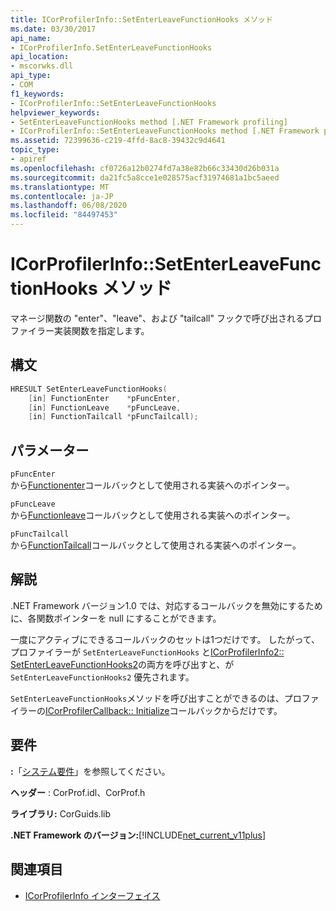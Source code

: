 ```yaml
---
title: ICorProfilerInfo::SetEnterLeaveFunctionHooks メソッド
ms.date: 03/30/2017
api_name:
- ICorProfilerInfo.SetEnterLeaveFunctionHooks
api_location:
- mscorwks.dll
api_type:
- COM
f1_keywords:
- ICorProfilerInfo::SetEnterLeaveFunctionHooks
helpviewer_keywords:
- SetEnterLeaveFunctionHooks method [.NET Framework profiling]
- ICorProfilerInfo::SetEnterLeaveFunctionHooks method [.NET Framework profiling]
ms.assetid: 72399636-c219-4ffd-8ac8-39432c9d4641
topic_type:
- apiref
ms.openlocfilehash: cf0726a12b0274fd7a38e82b66c33430d26b031a
ms.sourcegitcommit: da21fc5a8cce1e028575acf31974681a1bc5aeed
ms.translationtype: MT
ms.contentlocale: ja-JP
ms.lasthandoff: 06/08/2020
ms.locfileid: "84497453"
---
```

# <a name="icorprofilerinfosetenterleavefunctionhooks-method"></a>ICorProfilerInfo::SetEnterLeaveFunctionHooks メソッド
マネージ関数の "enter"、"leave"、および "tailcall" フックで呼び出されるプロファイラー実装関数を指定します。  
  
## <a name="syntax"></a>構文  
  
```cpp  
HRESULT SetEnterLeaveFunctionHooks(  
    [in] FunctionEnter    *pFuncEnter,  
    [in] FunctionLeave    *pFuncLeave,  
    [in] FunctionTailcall *pFuncTailcall);  
```  
  
## <a name="parameters"></a>パラメーター  
 `pFuncEnter`  
 から[Functionenter](functionenter-function.md)コールバックとして使用される実装へのポインター。  
  
 `pFuncLeave`  
 から[Functionleave](functionleave-function.md)コールバックとして使用される実装へのポインター。  
  
 `pFuncTailcall`  
 から[FunctionTailcall](functiontailcall-function.md)コールバックとして使用される実装へのポインター。  
  
## <a name="remarks"></a>解説  
 .NET Framework バージョン1.0 では、対応するコールバックを無効にするために、各関数ポインターを null にすることができます。  
  
 一度にアクティブにできるコールバックのセットは1つだけです。 したがって、プロファイラーが `SetEnterLeaveFunctionHooks` と[ICorProfilerInfo2:: SetEnterLeaveFunctionHooks2](icorprofilerinfo2-setenterleavefunctionhooks2-method.md)の両方を呼び出すと、が `SetEnterLeaveFunctionHooks2` 優先されます。  
  
 `SetEnterLeaveFunctionHooks`メソッドを呼び出すことができるのは、プロファイラーの[ICorProfilerCallback:: Initialize](icorprofilercallback-initialize-method.md)コールバックからだけです。  
  
## <a name="requirements"></a>要件  
 **:**「[システム要件](../../get-started/system-requirements.md)」を参照してください。  
  
 **ヘッダー** : CorProf.idl、CorProf.h  
  
 **ライブラリ:** CorGuids.lib  
  
 **.NET Framework のバージョン:**[!INCLUDE[net_current_v11plus](../../../../includes/net-current-v11plus-md.md)]  
  
## <a name="see-also"></a>関連項目

- [ICorProfilerInfo インターフェイス](icorprofilerinfo-interface.md)
